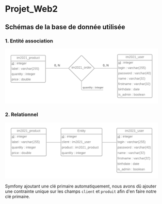 # Projet_Web2

## Schémas de la base de donnée utilisée

### 1. Entité association

![schéma entité association](imagesCR/EntityRelationship.png)

### 2. Relationnel

![schéma relationnel](imagesCR/CMD.png)

Symfony ajoutant une clé primaire automatiquement, 
nous avons dû ajouter une contrainte unique 
sur les champs `client` et `produit` afin d'en faire notre clé primaire.